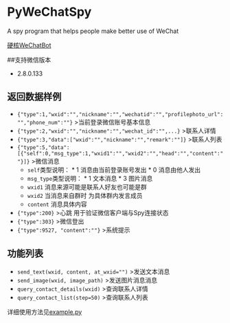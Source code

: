 # PyWeChatSpy
A spy program that helps people make better use of WeChat

[硬核WeChatBot](https://zhuanlan.zhihu.com/p/118674498)

##支持微信版本
* 2.8.0.133

## 返回数据样例
* `{"type":1,"wxid":"","nickname":"","wechatid":"","profilephoto_url":"","phone_num":""}`  >当前登录微信账号基本信息
* `{"type":2,"wxid":"","nickname":"","wechat_id":"",...}`  >联系人详情
* `{"type":3,"data":["wxid":"","nickname":"","remark":""]}`  >联系人列表
* `{"type":5,"data":[{"self":0,"msg_type":1,"wxid1":"","wxid2":"","head":"","content":""}]}`  >微信消息 
  * `self`类型说明：
        * 1 消息由当前登录账号发出
        * 0 消息由他人发出
  * `msg_type`类型说明：
        * 1 文本消息
        * 3 图片消息
  * `wxid1` 消息来源可能是联系人好友也可能是群
  * `wxid2` 当消息来自群时 为具体群内发言成员
  * `content` 消息具体内容
* `{"type":200}`  >心跳 用于验证微信客户端与Spy连接状态
* `{"type":303}`  >微信登出
* `{"type":9527, "content":""}`  >系统提示

## 功能列表
* `send_text(wxid, content, at_wxid="")` >发送文本消息
* `send_image(wxid, image_path)` >发送图片消息消息
* `query_contact_details(wxid)` >查询联系人详情
* `query_contact_list(step=50)` >查询联系人列表

详细使用方法见[example.py](https://github.com/veikai/PyWeChatSpy/blob/master/example.py)